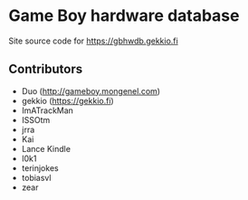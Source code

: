 # Game Boy hardware database

Site source code for https://gbhwdb.gekkio.fi

## Contributors

* Duo (http://gameboy.mongenel.com)
* gekkio (https://gekkio.fi)
* ImATrackMan
* ISSOtm
* jrra
* Kai
* Lance Kindle
* l0k1
* terinjokes
* tobiasvl
* zear
